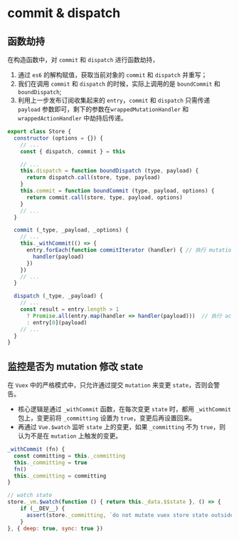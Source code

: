 # commit & dispatch

## 函数劫持

在构造函数中，对 `commit` 和 `dispatch` 进行函数劫持，

1. 通过 `es6` 的解构赋值，获取当前对象的 `commit` 和 `dispatch` 并重写；
2. 我们在调用 `commit` 和 `dispatch` 的时候，实际上调用的是 `boundCommit` 和 `boundDispatch`;
3. 利用上一步发布订阅收集起来的 `entry`，`commit` 和 `dispatch` 只需传递 `payload` 参数即可，剩下的参数在`wrappedMutationHandler` 和 `wrappedActionHandler` 中劫持后传递。

```js
export class Store {
  constructor (options = {}) {
    // ...
    const { dispatch, commit } = this

    // ...
    this.dispatch = function boundDispatch (type, payload) {
      return dispatch.call(store, type, payload)
    }
    this.commit = function boundCommit (type, payload, options) {
      return commit.call(store, type, payload, options)
    }
    // ...
  }

  commit (_type, _payload, _options) {
    // ...
    this._withCommit(() => {
      entry.forEach(function commitIterator (handler) { // 执行 mutation
        handler(payload)
      })
    })
    // ...
  }

  dispatch (_type, _payload) {
    // ...
    const result = entry.length > 1
      ? Promise.all(entry.map(handler => handler(payload)))  // 执行 action
      : entry[0](payload)
    // ...
  }
}
```

## 监控是否为 mutation 修改 state

在 `Vuex` 中的严格模式中，只允许通过提交 `mutation` 来变更 `state`，否则会警告。

* 核心逻辑是通过 `_withCommit` 函数，在每次变更 `state` 时，都用 `_withCommit` 包上，变更前将 `_committing` 设置为 `true`，变更后再设置回来。
* 再通过 `Vue.$watch` 监听 `state` 上的变更，如果 `_committing` 不为 `true`，则认为不是在 `mutation` 上触发的变更。

```js
_withCommit (fn) {
  const committing = this._committing
  this._committing = true
  fn()
  this._committing = committing
}

// watch state
store._vm.$watch(function () { return this._data.$$state }, () => {
    if (__DEV__) {
      assert(store._committing, `do not mutate vuex store state outside mutation handlers.`)
    }
}, { deep: true, sync: true })
```